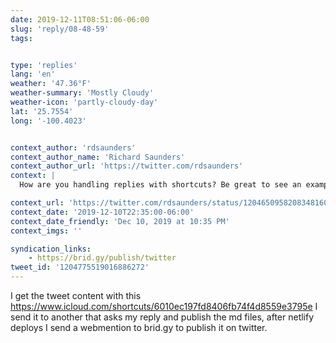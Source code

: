 ```yaml
---
date: 2019-12-11T08:51:06-06:00
slug: 'reply/08-48-59'
tags:


type: 'replies'
lang: 'en'
weather: '47.36°F'
weather-summary: 'Mostly Cloudy'
weather-icon: 'partly-cloudy-day'
lat: '25.7554'
long: '-100.4023'


context_author: 'rdsaunders'
context_author_name: 'Richard Saunders'
context_author_url: 'https://twitter.com/rdsaunders'
context: |
  How are you handling replies with shortcuts? Be great to see an example.

context_url: 'https://twitter.com/rdsaunders/status/1204650958208348160?s=12'
context_date: '2019-12-10T22:35:00-06:00'
context_date_friendly: 'Dec 10, 2019 at 10:35 PM'
context_imgs: ''

syndication_links:
    - https://brid.gy/publish/twitter
tweet_id: '1204775519016886272'
---
```

I get the tweet content with this https://www.icloud.com/shortcuts/6010ec197fd8406fb74f4d8559e3795e I send it to another that asks my reply and publish the md files, after netlify deploys I send a webmention to brid.gy to publish it on twitter.
